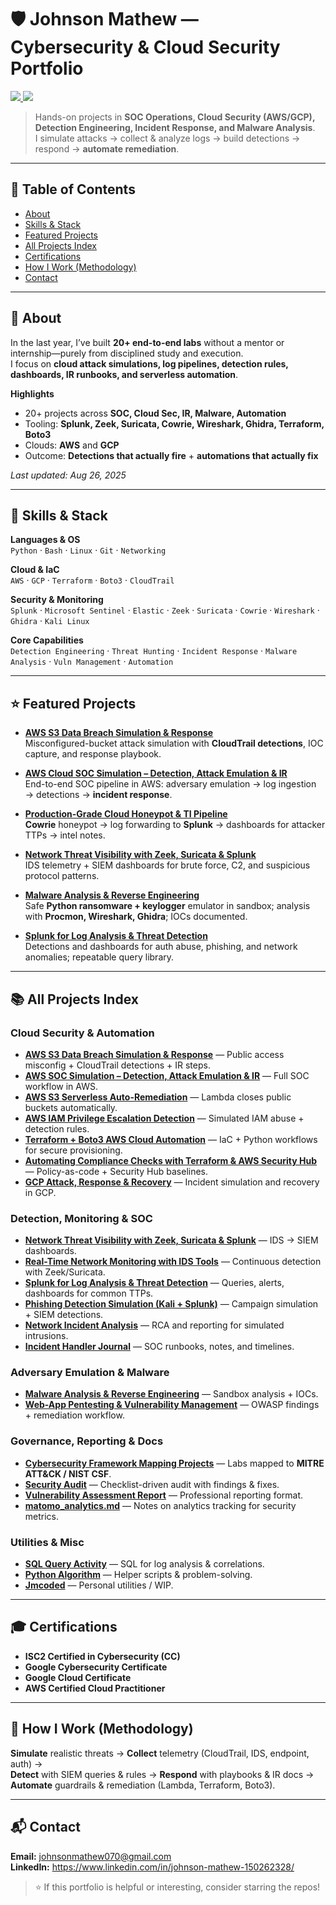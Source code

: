 # 🛡️ Johnson Mathew — Cybersecurity & Cloud Security Portfolio

<a href="https://www.linkedin.com/in/johnson-mathew-150262328/">
  <img src="https://img.shields.io/badge/-LinkedIn-0072b1?&style=for-the-badge&logo=linkedin&logoColor=white" />
</a>
<a href="mailto:johnsonmatthewayobami@gmail.com">
  <img src="https://img.shields.io/badge/-Email-D14836?&style=for-the-badge&logo=gmail&logoColor=white" />
</a>

> Hands-on projects in **SOC Operations, Cloud Security (AWS/GCP), Detection Engineering, Incident Response, and Malware Analysis**.  
> I simulate attacks → collect & analyze logs → build detections → respond → **automate remediation**.

---

## 📑 Table of Contents
- [About](#-about)
- [Skills & Stack](#-skills--stack)
- [Featured Projects](#-featured-projects)
- [All Projects Index](#-all-projects-index)
- [Certifications](#-certifications)
- [How I Work (Methodology)](#-how-i-work-methodology)
- [Contact](#-contact)

---

## 🔎 About
In the last year, I’ve built **20+ end-to-end labs** without a mentor or internship—purely from disciplined study and execution.  
I focus on **cloud attack simulations, log pipelines, detection rules, dashboards, IR runbooks, and serverless automation**.

**Highlights**
- 20+ projects across **SOC, Cloud Sec, IR, Malware, Automation**
- Tooling: **Splunk, Zeek, Suricata, Cowrie, Wireshark, Ghidra, Terraform, Boto3**
- Clouds: **AWS** and **GCP**
- Outcome: **Detections that actually fire** + **automations that actually fix**

_Last updated: Aug 26, 2025_

---

## 🧰 Skills & Stack

**Languages & OS**  
`Python` · `Bash` · `Linux` · `Git` · `Networking`

**Cloud & IaC**  
`AWS` · `GCP` · `Terraform` · `Boto3` · `CloudTrail`

**Security & Monitoring**  
`Splunk` · `Microsoft Sentinel` · `Elastic` · `Zeek` · `Suricata` · `Cowrie` · `Wireshark` · `Ghidra` · `Kali Linux`

**Core Capabilities**  
`Detection Engineering` · `Threat Hunting` · `Incident Response` · `Malware Analysis` · `Vuln Management` · `Automation`

---

## ⭐ Featured Projects

- **[AWS S3 Data Breach Simulation & Response](https://github.com/jmcoded0/AWS-S3-Data-Breach-Simulation-Response)**  
  Misconfigured-bucket attack simulation with **CloudTrail detections**, IOC capture, and response playbook.

- **[AWS Cloud SOC Simulation – Detection, Attack Emulation & IR](https://github.com/jmcoded0/AWS-Cloud-SOC-Simulation-Detection-Attack-Emulation-Incident-Response)**  
  End-to-end SOC pipeline in AWS: adversary emulation → log ingestion → detections → **incident response**.

- **[Production-Grade Cloud Honeypot & TI Pipeline](https://github.com/jmcoded0/Production-Grade-Cloud-Honeypot-Threat-Intelligence-Pipeline)**  
  **Cowrie** honeypot → log forwarding to **Splunk** → dashboards for attacker TTPs → intel notes.

- **[Network Threat Visibility with Zeek, Suricata & Splunk](https://github.com/jmcoded0/Network-Threat-Visibility-with-Zeek-Suricata-Splunk)**  
  IDS telemetry + SIEM dashboards for brute force, C2, and suspicious protocol patterns.

- **[Malware Analysis & Reverse Engineering](https://github.com/jmcoded0/Malware-Analysis-and-Reverse-Engineering)**  
  Safe **Python ransomware + keylogger** emulator in sandbox; analysis with **Procmon, Wireshark, Ghidra**; IOCs documented.

- **[Splunk for Log Analysis & Threat Detection](https://github.com/jmcoded0/Splunk-for-Log-Analysis-Threat-Detection)**  
  Detections and dashboards for auth abuse, phishing, and network anomalies; repeatable query library.

---

## 📚 All Projects Index

### Cloud Security & Automation
- **[AWS S3 Data Breach Simulation & Response](https://github.com/jmcoded0/AWS-S3-Data-Breach-Simulation-Response)** — Public access misconfig + CloudTrail detections + IR steps.  
- **[AWS SOC Simulation – Detection, Attack Emulation & IR](https://github.com/jmcoded0/AWS-Cloud-SOC-Simulation-Detection-Attack-Emulation-Incident-Response)** — Full SOC workflow in AWS.  
- **[AWS S3 Serverless Auto-Remediation](https://github.com/jmcoded0/AWS-S3-Serverless-Auto-Remediation-for-Public-Access)** — Lambda closes public buckets automatically.  
- **[AWS IAM Privilege Escalation Detection](https://github.com/jmcoded0/AWS-IAM-Privilege-Escalation-Detection)** — Simulated IAM abuse + detection rules.  
- **[Terraform + Boto3 AWS Cloud Automation](https://github.com/jmcoded0/Terraform-Boto3-AWS-Cloud-Automation)** — IaC + Python workflows for secure provisioning.  
- **[Automating Compliance Checks with Terraform & AWS Security Hub](https://github.com/jmcoded0/Automating-Cloud-Compliance-Checks-with-Terraform-AWS-Security-Hub)** — Policy-as-code + Security Hub baselines.  
- **[GCP Attack, Response & Recovery](https://github.com/jmcoded0/GCP-Attack-Response-and-Recovery)** — Incident simulation and recovery in GCP.

### Detection, Monitoring & SOC
- **[Network Threat Visibility with Zeek, Suricata & Splunk](https://github.com/jmcoded0/Network-Threat-Visibility-with-Zeek-Suricata-Splunk)** — IDS → SIEM dashboards.  
- **[Real-Time Network Monitoring with IDS Tools](https://github.com/jmcoded0/Real-Time-Network-Monitoring-with-IDS-Tools)** — Continuous detection with Zeek/Suricata.  
- **[Splunk for Log Analysis & Threat Detection](https://github.com/jmcoded0/Splunk-for-Log-Analysis-Threat-Detection)** — Queries, alerts, dashboards for common TTPs.  
- **[Phishing Detection Simulation (Kali + Splunk)](https://github.com/jmcoded0/Phishing-Detection-Simulation-with-Kali-Linux-Splunk)** — Campaign simulation + SIEM detections.  
- **[Network Incident Analysis](https://github.com/jmcoded0/Network-Incident-Analysis)** — RCA and reporting for simulated intrusions.  
- **[Incident Handler Journal](https://github.com/jmcoded0/Incident-handler-journal)** — SOC runbooks, notes, and timelines.

### Adversary Emulation & Malware
- **[Malware Analysis & Reverse Engineering](https://github.com/jmcoded0/Malware-Analysis-and-Reverse-Engineering)** — Sandbox analysis + IOCs.  
- **[Web-App Pentesting & Vulnerability Management](https://github.com/jmcoded0/Web-App-Pentesting-Vulnerability-Management)** — OWASP findings + remediation workflow.

### Governance, Reporting & Docs
- **[Cybersecurity Framework Mapping Projects](https://github.com/jmcoded0/Cybersecurity-Framework-Mapping-Projects)** — Labs mapped to **MITRE ATT&CK / NIST CSF**.  
- **[Security Audit](https://github.com/jmcoded0/Security-Audit)** — Checklist-driven audit with findings & fixes.  
- **[Vulnerability Assessment Report](https://github.com/jmcoded0/Vulnerability-assessment-report)** — Professional reporting format.  
- **[matomo_analytics.md](https://github.com/jmcoded0/matomo_analytics.md)** — Notes on analytics tracking for security metrics.

### Utilities & Misc
- **[SQL Query Activity](https://github.com/jmcoded0/SQL-query-activity)** — SQL for log analysis & correlations.  
- **[Python Algorithm](https://github.com/jmcoded0/Python-algorithm)** — Helper scripts & problem-solving.  
- **[Jmcoded](https://github.com/jmcoded0/Jmcoded)** — Personal utilities / WIP.

---

## 🎓 Certifications
- **ISC2 Certified in Cybersecurity (CC)**  
- **Google Cybersecurity Certificate**  
- **Google Cloud Certificate**  
- **AWS Certified Cloud Practitioner**

---

## 🧭 How I Work (Methodology)
**Simulate** realistic threats → **Collect** telemetry (CloudTrail, IDS, endpoint, auth) →  
**Detect** with SIEM queries & rules → **Respond** with playbooks & IR docs →  
**Automate** guardrails & remediation (Lambda, Terraform, Boto3).

---

## 📬 Contact
**Email:** johnsonmathew070@gmail.com  
**LinkedIn:** https://www.linkedin.com/in/johnson-mathew-150262328/

> ⭐ If this portfolio is helpful or interesting, consider starring the repos!
